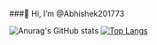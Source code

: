 ###👋 Hi, I’m @Abhishek201773






![Anurag's GitHub stats](https://github-readme-stats.vercel.app/api?username=Abhishek201773&show_icons=true&theme=transparent)
[![Top Langs](https://github-readme-stats.vercel.app/api/top-langs/?username=Abhishek201773&layout=donut-vertical)](https://github.com/Abhishek201773/github-readme-stats)
<!---
Abhishek201773/Abhishek201773 is a ✨ special ✨ repository because its `README.md` (this file) appears on your GitHub profile.
You can click the Preview link to take a look at your changes.
--->
